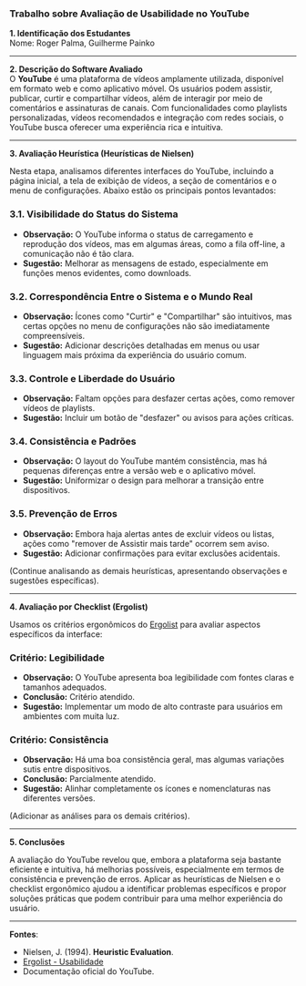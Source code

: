 ### **Trabalho sobre Avaliação de Usabilidade no YouTube**

**1. Identificação dos Estudantes**  
Nome: Roger Palma, Guilherme Painko

---

**2. Descrição do Software Avaliado**  
O **YouTube** é uma plataforma de vídeos amplamente utilizada, disponível em formato web e como aplicativo móvel. Os usuários podem assistir, publicar, curtir e compartilhar vídeos, além de interagir por meio de comentários e assinaturas de canais. Com funcionalidades como playlists personalizadas, vídeos recomendados e integração com redes sociais, o YouTube busca oferecer uma experiência rica e intuitiva.

---

**3. Avaliação Heurística (Heurísticas de Nielsen)**  

Nesta etapa, analisamos diferentes interfaces do YouTube, incluindo a página inicial, a tela de exibição de vídeos, a seção de comentários e o menu de configurações. Abaixo estão os principais pontos levantados:

### **3.1. Visibilidade do Status do Sistema**  
- **Observação:** O YouTube informa o status de carregamento e reprodução dos vídeos, mas em algumas áreas, como a fila off-line, a comunicação não é tão clara.  
- **Sugestão:** Melhorar as mensagens de estado, especialmente em funções menos evidentes, como downloads.

### **3.2. Correspondência Entre o Sistema e o Mundo Real**  
- **Observação:** Ícones como "Curtir" e "Compartilhar" são intuitivos, mas certas opções no menu de configurações não são imediatamente compreensíveis.  
- **Sugestão:** Adicionar descrições detalhadas em menus ou usar linguagem mais próxima da experiência do usuário comum.

### **3.3. Controle e Liberdade do Usuário**  
- **Observação:** Faltam opções para desfazer certas ações, como remover vídeos de playlists.  
- **Sugestão:** Incluir um botão de "desfazer" ou avisos para ações críticas.

### **3.4. Consistência e Padrões**  
- **Observação:** O layout do YouTube mantém consistência, mas há pequenas diferenças entre a versão web e o aplicativo móvel.  
- **Sugestão:** Uniformizar o design para melhorar a transição entre dispositivos.

### **3.5. Prevenção de Erros**  
- **Observação:** Embora haja alertas antes de excluir vídeos ou listas, ações como "remover de Assistir mais tarde" ocorrem sem aviso.  
- **Sugestão:** Adicionar confirmações para evitar exclusões acidentais.

(Continue analisando as demais heurísticas, apresentando observações e sugestões específicas).

---

**4. Avaliação por Checklist (Ergolist)**  

Usamos os critérios ergonômicos do [Ergolist](https://usabilidade.github.io/) para avaliar aspectos específicos da interface:

### **Critério: Legibilidade**  
- **Observação:** O YouTube apresenta boa legibilidade com fontes claras e tamanhos adequados.  
- **Conclusão:** Critério atendido.  
- **Sugestão:** Implementar um modo de alto contraste para usuários em ambientes com muita luz.

### **Critério: Consistência**  
- **Observação:** Há uma boa consistência geral, mas algumas variações sutis entre dispositivos.  
- **Conclusão:** Parcialmente atendido.  
- **Sugestão:** Alinhar completamente os ícones e nomenclaturas nas diferentes versões.

(Adicionar as análises para os demais critérios).

---

**5. Conclusões**  

A avaliação do YouTube revelou que, embora a plataforma seja bastante eficiente e intuitiva, há melhorias possíveis, especialmente em termos de consistência e prevenção de erros. Aplicar as heurísticas de Nielsen e o checklist ergonômico ajudou a identificar problemas específicos e propor soluções práticas que podem contribuir para uma melhor experiência do usuário.

---

**Fontes**:  
- Nielsen, J. (1994). **Heuristic Evaluation**.  
- [Ergolist - Usabilidade](https://usabilidade.github.io/)  
- Documentação oficial do YouTube.